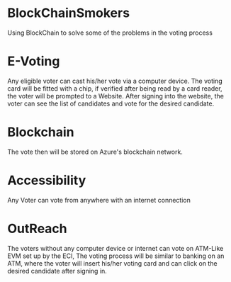 # BlockChainSmokers
Using BlockChain to solve some of the problems in the voting process
# E-Voting
Any eligible voter can cast his/her vote via a computer device. The voting card will be fitted with a chip, if verified after being read by a card reader, the voter will be prompted to a Website. After signing into the website, the voter can see the list of candidates and vote for the desired candidate.
# Blockchain
The vote then will be stored on Azure's blockchain network.
# Accessibility
Any Voter can vote from anywhere with an internet connection
# OutReach
The voters without any computer device or internet can vote on ATM-Like EVM set up by the ECI, The voting process will be similar to banking on an ATM, where the voter will insert his/her voting card and can click on the desired candidate after signing in.